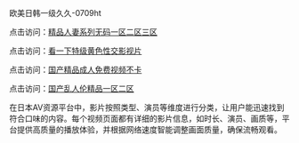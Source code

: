 欧美日韩一级久久-0709ht

点击访问：<a href="https://heiliaowt0d7p.pages.dev">精品人妻系列无码一区二区三区</a>

点击访问：<a href="https://heiliaoga6s9v.pages.dev">看一下特级黄色性交影视片</a>

点击访问：<a href="https://heiliaoow5kzm.pages.dev">国产精品成人免费视频不卡</a>

点击访问：<a href="https://heiliao2dmwwy.pages.dev">国产乱人伦精品一区二区</a>

在日本AV资源平台中，影片按照类型、演员等维度进行分类，让用户能迅速找到符合口味的内容。每个视频页面都有详细的影片信息，如时长、演员、画质等，平台提供高质量的播放体验，并根据网络速度智能调整画面质量，确保流畅观看。

<span style="display:none;">[Canonical link](https://github.com/no20250709/no13 ）</span>
